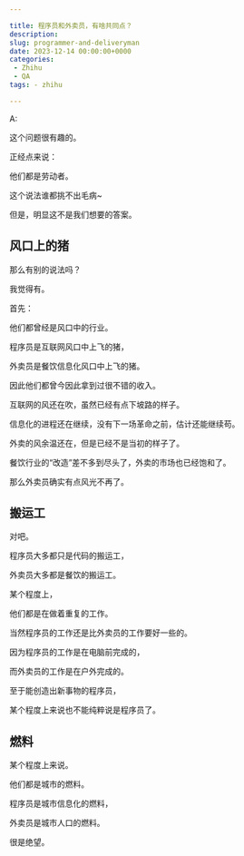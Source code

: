 ```yaml
---

title: 程序员和外卖员，有啥共同点？
description:
slug: programmer-and-deliveryman
date: 2023-12-14 00:00:00+0000
categories:
 - Zhihu 
 - QA
tags: - zhihu

---
```


A:

这个问题很有趣的。

正经点来说：

他们都是劳动者。

这个说法谁都挑不出毛病~

但是，明显这不是我们想要的答案。

## 风口上的猪

那么有别的说法吗？

我觉得有。

首先：

他们都曾经是风口中的行业。

程序员是互联网风口中上飞的猪，

外卖员是餐饮信息化风口中上飞的猪。

因此他们都曾今因此拿到过很不错的收入。

互联网的风还在吹，虽然已经有点下坡路的样子。

信息化的进程还在继续，没有下一场革命之前，估计还能继续苟。

外卖的风余温还在，但是已经不是当初的样子了。

餐饮行业的“改造”差不多到尽头了，外卖的市场也已经饱和了。

那么外卖员确实有点风光不再了。

## 搬运工

对吧。

程序员大多都只是代码的搬运工，

外卖员大多都是餐饮的搬运工。

某个程度上，

他们都是在做着重复的工作。

当然程序员的工作还是比外卖员的工作要好一些的。

因为程序员的工作是在电脑前完成的，

而外卖员的工作是在户外完成的。

至于能创造出新事物的程序员，

某个程度上来说也不能纯粹说是程序员了。

## 燃料

某个程度上来说。

他们都是城市的燃料。

程序员是城市信息化的燃料，

外卖员是城市人口的燃料。

很是绝望。
